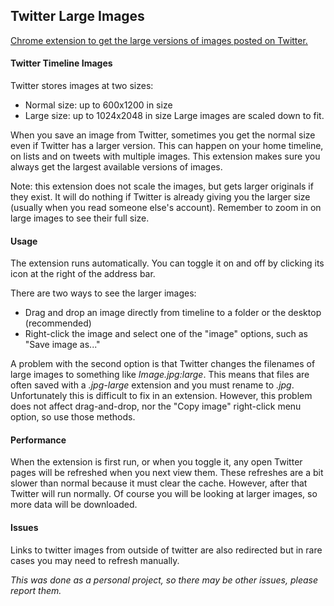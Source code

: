 ## Twitter Large Images
[Chrome extension to get the large versions of images posted on Twitter.](https://chrome.google.com/webstore/detail/twitter-large-images/jajkeadlaiibpkpnnihopfalndpfioag?hl=en)


#### Twitter Timeline Images
Twitter stores images at two sizes:
- Normal size: up to 600x1200 in size
- Large size: up to 1024x2048 in size
Large images are scaled down to fit.

When you save an image from Twitter, sometimes you get the normal size even if Twitter has
a larger version. This can happen on your home timeline, on lists and on tweets with
multiple images. This extension makes sure you always get the largest available versions
of images.

Note: this extension does not scale the images, but gets larger originals if they exist.
It will do nothing if Twitter is already giving you the larger size (usually when you read
someone else's account). Remember to zoom in on large images to see their full size.

#### Usage
The extension runs automatically. You can toggle it on and off by clicking its icon at the
right of the address bar.

There are two ways to see the larger images:
* Drag and drop an image directly from timeline to a folder or the desktop (recommended)
* Right-click the image and select one of the "image" options, such as "Save image as..."

A problem with the second option is that Twitter changes the filenames of large images to
something like *Image.jpg:large*. This means that files are often saved with a
*.jpg-large* extension and you must rename to *.jpg*. Unfortunately this is difficult
to fix in an extension.
However, this problem does not affect drag-and-drop, nor the "Copy image" right-click menu
option, so use those methods.

#### Performance
When the extension is first run, or when you toggle it, any open Twitter pages will be
refreshed when you next view them. These refreshes are a bit slower than normal because it
must clear the cache. However, after that Twitter will run normally. Of course you will be
looking at larger images, so more data will be downloaded.

#### Issues
Links to twitter images from outside of twitter are also redirected but in rare cases you
may need to refresh manually.

*This was done as a personal project, so there may be other issues, please report them.*
